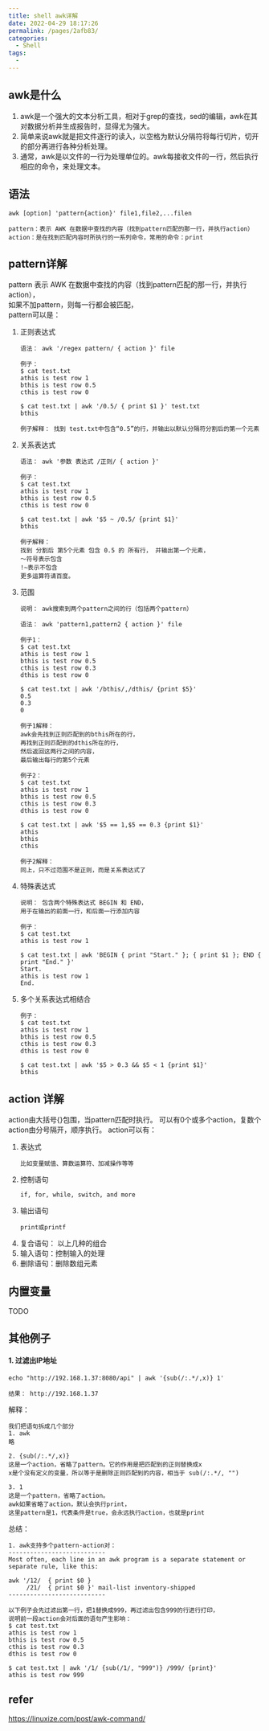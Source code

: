 ```yaml
---
title: shell awk详解
date: 2022-04-29 18:17:26
permalink: /pages/2afb83/
categories:
  - Shell
tags:
  - 
---
```

## awk是什么
1. awk是一个强大的文本分析工具，相对于grep的查找，sed的编辑，awk在其对数据分析并生成报告时，显得尤为强大。  
2. 简单来说awk就是把文件逐行的读入，以空格为默认分隔符将每行切片，切开的部分再进行各种分析处理。  
3. 通常，awk是以文件的一行为处理单位的。awk每接收文件的一行，然后执行相应的命令，来处理文本。

## 语法
```
awk [option] 'pattern{action}' file1,file2,...filen

pattern：表示 AWK 在数据中查找的内容（找到pattern匹配的那一行，并执行action）
action：是在找到匹配内容时所执行的一系列命令，常用的命令：print
```

## pattern详解
pattern 表示 AWK 在数据中查找的内容（找到pattern匹配的那一行，并执行action），  
如果不加pattern，则每一行都会被匹配，  
pattern可以是：
1. 正则表达式
    ```
    语法： awk '/regex pattern/ { action }' file

    例子： 
    $ cat test.txt
    athis is test row 1
    bthis is test row 0.5
    cthis is test row 0

    $ cat test.txt | awk '/0.5/ { print $1 }' test.txt
    bthis

    例子解释： 找到 test.txt中包含“0.5”的行，并输出以默认分隔符分割后的第一个元素
    ```
2. 关系表达式
    ```
    语法： awk '参数 表达式 /正则/ { action }'

    例子：
    $ cat test.txt
    athis is test row 1
    bthis is test row 0.5
    cthis is test row 0

    $ cat test.txt | awk '$5 ~ /0.5/ {print $1}'
    bthis

    例子解释：
    找到 分割后 第5个元素 包含 0.5 的 所有行， 并输出第一个元素，
    ～符号表示包含
    !~表示不包含
    更多运算符请百度。
    ```
3. 范围  
    ```
    说明： awk搜索到两个pattern之间的行（包括两个pattern）

    语法： awk 'pattern1,pattern2 { action }' file

    例子1：
    $ cat test.txt
    athis is test row 1
    bthis is test row 0.5
    cthis is test row 0.3
    dthis is test row 0

    $ cat test.txt | awk '/bthis/,/dthis/ {print $5}'
    0.5
    0.3
    0

    例子1解释： 
    awk会先找到正则匹配到的bthis所在的行，
    再找到正则匹配到的dthis所在的行，
    然后返回这两行之间的内容，
    最后输出每行的第5个元素

    例子2：
    $ cat test.txt
    athis is test row 1
    bthis is test row 0.5
    cthis is test row 0.3
    dthis is test row 0

    $ cat test.txt | awk '$5 == 1,$5 == 0.3 {print $1}'
    athis
    bthis
    cthis

    例子2解释：
    同上，只不过范围不是正则，而是关系表达式了
    ```
4. 特殊表达式
    ```
    说明： 包含两个特殊表达式 BEGIN 和 END，
    用于在输出的前面一行，和后面一行添加内容

    例子：
    $ cat test.txt
    athis is test row 1

    $ cat test.txt | awk 'BEGIN { print "Start." }; { print $1 }; END { print "End." }'
    Start.
    athis is test row 1
    End.
    ```

5. 多个关系表达式相结合
    ```
    例子：
    $ cat test.txt
    athis is test row 1
    bthis is test row 0.5
    cthis is test row 0.3
    dthis is test row 0

    $ cat test.txt | awk '$5 > 0.3 && $5 < 1 {print $1}'
    bthis
    ```

## action 详解
action由大括号{}包围，当pattern匹配时执行。
可以有0个或多个action，复数个action由分号隔开，顺序执行。
action可以有：
1. 表达式
    ```
    比如变量赋值、算数运算符、加减操作等等
    ```
2. 控制语句
    ```
    if, for, while, switch, and more
    ```
3. 输出语句
    ```
    print或printf
    ```
4. 复合语句： 以上几种的组合
5. 输入语句：控制输入的处理
6. 删除语句：删除数组元素

## 内置变量
TODO

## 其他例子
#### 1. 过滤出IP地址
```
echo "http://192.168.1.37:8080/api" | awk '{sub(/:.*/,x)} 1'

结果： http://192.168.1.37
```

解释： 
```
我们把语句拆成几个部分
1. awk
略

2. {sub(/:.*/,x)}
这是一个action，省略了pattern。它的作用是把匹配到的正则替换成x
x是个没有定义的变量，所以等于是删除正则匹配到的内容，相当于 sub(/:.*/, "")

3. 1
这是一个pattern，省略了action。
awk如果省略了action，默认会执行print，
这里pattern是1，代表条件是true，会永远执行action，也就是print
```

总结：
```
1. awk支持多个pattern-action对：
---------------------------
Most often, each line in an awk program is a separate statement or separate rule, like this:

awk '/12/  { print $0 }
     /21/  { print $0 }' mail-list inventory-shipped
---------------------------

以下例子会先过滤出第一行，把1替换成999，再过滤出包含999的行进行打印，
说明前一段action会对后面的语句产生影响：
$ cat test.txt
athis is test row 1
bthis is test row 0.5
cthis is test row 0.3
dthis is test row 0

$ cat test.txt | awk '/1/ {sub(/1/, "999")} /999/ {print}'
athis is test row 999
```

## refer
https://linuxize.com/post/awk-command/